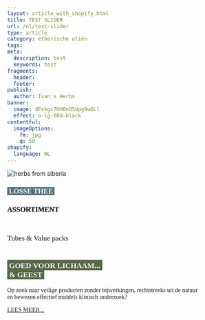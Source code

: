 ```yaml
---
layout: article_with_shopify.html
title: TEST SLIDER
url: /nl/test-slider
type: article
category: etherische oliën
tags:
meta:
  description: test
  keywords: test
fragments:
  header:
  footer:
publish:
  author: Ivan's Herbs
banner:
  image: dEvkgc7HH6nQSdpg9wGLl
  effect: o-lg-60d-black
contentful:
  imageOptions:
    fm: jpg
    q: 50
shopify:
  language: NL
---
```


<!--Start shopify slider-->
<section id="slider-shopify">
<div class="container-fluid">
    <div class="row align-items-center">
        <div class="col-12">
            <div class="products-slider" data-aos="fade-right">
                <div class="item text-center">
                    <img src="[[shopifyCollection {{ shopify.226866954406 }}]]
                    {{ content }}
                    [[shopifyCollection {{ shopify.226866954406 }}]]" class="img-fluid d-block mx-auto" alt="herbs from siberia">
                </div>
            </div>
        </div>
    </div>
</div>
</section>
<!--End shopify slider-->





<section id="tubes_value_packs" class="products padding-100 background-fullwidth background-fixed"style="background-image: url(assets/img/home_background_products.jpg);">
     <div class="container-fluid">
         <div class="row">
             <div class="text-center col-12 section-title" data-aos="fade-zoom-in">
                <h3 style="font-family:monad"><span style="background-color: #51707f; color: #ffff; text-shadow: 0.4px 0.4px 0 #3f4450">&nbsp;LOSSE&nbsp;THEE&nbsp;</span></h3>
                <h3><span style="font-family:monad; text-shadow: 0.4px 0.4px 0 #3f4450">ASSORTIMENT</span></h3>
                 <div class="space-10"></div><br>
                 <p><big style="font-family:papyrus">Tubes & Value packs</big></p>
                 <div class="space-25"></div>
             </div>
         </div>
         <div class="row align-items-center">
             <div class="col-12">
                 <div class="products-slider" data-aos="fade-left">
                     <div class="item text-center">
                         <img src="[[shopifyCollection 226866954406 buttonDestination=modal]]" class="img-fluid d-block mx-auto" alt="">
                     </div>
                 </div>
             </div>
         </div>
         <div class="row padding-50">
             <div class="text-center col-12 section-title" data-aos="fade-zoom-in">
                 <div class="space-50"></div>
                 <h2 style="font-family:monad"><span style="background-color: #566845; color: #ffff; text-shadow: 0.4px 0.4px 0 #3f4450"><small>&nbsp;GOED VOOR LICHAAM...&nbsp;<br>&nbsp;&&nbsp;GEEST&nbsp;</small></h2>
                 <div class="space-25"></div>
                 <p style="font-family:candara">Op zoek naar veilige producten zonder bijwerkingen, rechtstreeks uit de natuur<br> en bewezen effectief middels klinisch onderzoek? </p>
                 <div class="space-25"></div>
                 <a style="font-family:monad" href="https://insights.ivansherbs.com/nl/assortiment/ivans-assortiment-siberische-kruidenthee" target="_blank" class="btn btn-primary shadow btn-colord btn-theme"><span>LEES MEER...</span></a>
             </div>
         </div>
     </div>
 </section>
